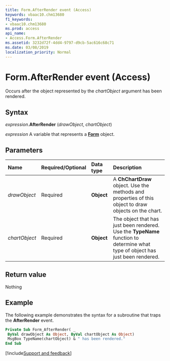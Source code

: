 ```yaml
---
title: Form.AfterRender event (Access)
keywords: vbaac10.chm13680
f1_keywords:
- vbaac10.chm13680
ms.prod: access
api_name:
- Access.Form.AfterRender
ms.assetid: 3232d72f-4dd4-9797-d9cb-5ac616c68c71
ms.date: 03/08/2019
localization_priority: Normal
---
```



# Form.AfterRender event (Access)

Occurs after the object represented by the _chartObject_ argument has been rendered.


## Syntax

_expression_.**AfterRender** (_drawObject_, _chartObject_)

_expression_ A variable that represents a **[Form](Access.Form.md)** object.


## Parameters

|Name|Required/Optional|Data type|Description|
|:-----|:-----|:-----|:-----|
| _drawObject_|Required|**Object**|A **ChChartDraw** object. Use the methods and properties of this object to draw objects on the chart.|
| _chartObject_|Required|**Object**|The object that has just been rendered. Use the **TypeName** function to determine what type of object has just been rendered.|

## Return value

Nothing


## Example

The following example demonstrates the syntax for a subroutine that traps the **AfterRender** event.

```vb
Private Sub Form_AfterRender( _ 
 ByVal drawObject As Object, ByVal chartObject As Object) 
 MsgBox TypeName(chartObject) & " has been rendered." 
End Sub
```




[!include[Support and feedback](~/includes/feedback-boilerplate.md)]